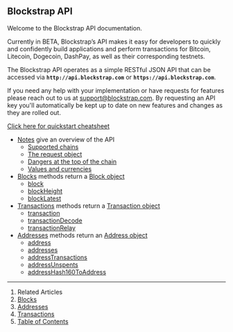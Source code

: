 ## Blockstrap API

Welcome to the Blockstrap API documentation.

Currently in BETA, Blockstrap’s API makes it easy for developers to quickly and confidently build applications and perform transactions for Bitcoin, Litecoin, Dogecoin, DashPay, as well as their corresponding testnets.

The Blockstrap API operates as a simple RESTful JSON API that can be accessed via **`http://api.blockstrap.com`** or **`https://api.blockstrap.com`**.

If you need any help with your implementation or have requests for features please reach out to us at [support@blockstrap.com](mailto:support@blockstrap.com). By requesting an API key you'll automatically be kept up to date on new features and changes as they are rolled out.



[Click here for quickstart cheatsheet](v0/notes/at-a-glance)

* [Notes](v0/notes) give an overview of the API
  * [Supported chains](v0/notes/chains/)
  * [The request object](v0/notes/requestobject/)
  * [Dangers at the top of the chain](v0/notes/top-of-the-chain/)
  * [Values and currencies](v0/notes/values-and-currencies/)
* [Blocks](v0/blocks) methods return a [Block object](v0/blocks/blockobject/)
  * [block](v0/blocks/block-id/)
  * [blockHeight](v0/blocks/block-height/)
  * [blockLatest](v0/blocks/block-latest/)
* [Transactions](v0/transactions/) methods return a [Transaction object](v0/transactions/transactionobject/)
  * [transaction](v0/transactions/transaction-id/)
  * [transactionDecode](v0/transactions/transaction-decode/)
  * [transactionRelay](v0/transactions/transaction-relay/)
* [Addresses](v0/addresses/) methods return an [Address object](v0/addresses/addressobject/)
  * [address](v0/addresses/address-id/)
  * [addresses](v0/addresses/address-ids/)
  * [addressTransactions](v0/addresses/address-transactions/)
  * [addressUnspents](v0/addresses/address-unspents/)
  * [addressHash160ToAddress](v0/addresses/address-from-hash160/)

---

1. Related Articles
2. [Blocks](v0/blocks/)
3. [Addresses](v0/addresses/)
4. [Transactions](v0/transactions/)
6. [Table of Contents](../)